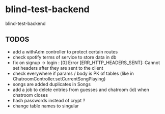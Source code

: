 # blind-test-backend

blind-test-backend

## TODOS

-   add a withAdm controller to protect certain routes
-   check spotify terms of service to store data in db
-   fix on signup -> login : [0] Error [ERR_HTTP_HEADERS_SENT]: Cannot set headers after they are sent to the client
-   check everywhere if params / body is PK of tables (like in ChatroomController.setCurrentSongPlaying)
-   songs are added duplicates in Songs
-   add a job to delete entries from guesses and chatroom (id) when chatroom closes
-   hash passwords instead of crypt ?
-   change table names to singular
